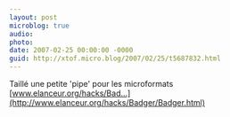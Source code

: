 ```yaml
---
layout: post
microblog: true
audio: 
photo: 
date: 2007-02-25 00:00:00 -0000
guid: http://xtof.micro.blog/2007/02/25/t5687832.html
---
```

Taillé une petite 'pipe' pour les microformats [www.elanceur.org/hacks/Bad...](http://www.elanceur.org/hacks/Badger/Badger.html)
